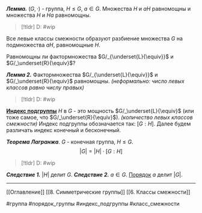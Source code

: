 ***Лемма.*** $(G, \cdot)$ - группа, $H \le G,\ a \in G$.
Множества $H$ и $aH$ равномощны и множества $H$ и $Ha$ равномощны.
>[!tldr] D: 
>#wip


Все левые классы смежности образуют разбиение множества $G$ на подмножества $aH$, равномощные $H$.

Равномощны ли фактормножества $G/_{\underset{L}{\equiv}}$ и $G/_\underset{R}{\equiv}$?

***Лемма 2.*** Фактормножества $G/_{\underset{L}{\equiv}}$ и $G/_\underset{R}{\equiv}$ равномощны.
*(неформально: число левых классов равно числу правых)*
>[!tldr] D:
>#wip

<ins>**Индекс подгруппы**</ins> $H$ в $G$ - это мощность $G/_\underset{L}{\equiv}$ (или тоже самое, что $G/_\underset{R}{\equiv}$). *(количество левых классов смежности)*
Индекс подгруппы обозначается так: $[G:H]$. 
Далее будем различать индекс конечный и бесконечный.

***Теорема Лагранжа***. $G$ - конечная группа, $H \le G$.
$$|G| = |H|\cdot[G:H]$$
>[!tldr] D:
>#wip

***Следствие 1.*** $|H|$ делит $G$.
***Следствие 2.*** $a \in G$. [Порядок](obsidian://open?vault=algebra%203&file=%D0%A2%D0%B5%D0%BE%D1%80%D0%B8%D1%8F%20%D0%B3%D1%80%D1%83%D0%BF%D0%BF%2F5.%20%D0%A6%D0%B8%D0%BA%D0%BB%D0%B8%D1%87%D0%B5%D1%81%D0%BA%D0%B8%D0%B5%20%D0%B3%D1%80%D1%83%D0%BF%D0%BF%D1%8B) $a$ делит $|G|$.

---
[[Оглавление]]
[[8. Симметрические группы]]
[[6. Классы смежности]]

#группа 
#порядок_группы 
#индекс_подгруппы
#класс_смежности 